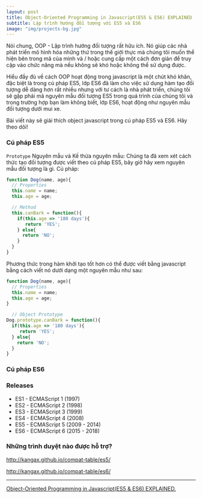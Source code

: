 ```yaml
---
layout: post
title: Object-Oriented Programming in Javascript(ES5 & ES6) EXPLAINED
subtitle: Lập trình hướng đối tượng với ES5 và ES6
image: "img/projects-bg.jpg"
---
```


Nói chung, OOP - Lập trình hướng đối tượng rất hữu ích. Nó giúp các nhà phát triển mô hình hóa những thứ trong thế giới thực mà chúng tôi muốn thể hiện bên trong mã của mình và / hoặc cung cấp một cách đơn giản để truy cập vào chức năng mà nếu không sẽ khó hoặc không thể sử dụng được.

Hiểu đầy đủ về cách OOP hoạt động trong javascript là một chút khó khăn, đặc biệt là trong cú pháp ES5, lớp ES6 đã làm cho việc sử dụng hàm tạo đối tượng dễ dàng hơn rất nhiều nhưng với tư cách là nhà phát triển, chúng tôi sẽ gặp phải mã nguyên mẫu đối tượng ES5 trong quá trình của chúng tôi và trong trường hợp bạn làm không biết, lớp ES6, hoạt động như nguyên mẫu đối tượng dưới mui xe.

Bài viết này sẽ giải thích object  javascript trong cú pháp ES5 và ES6. Hãy theo dõi!

### Cú pháp ES5

`Prototype` Nguyên mẫu và Kế thừa nguyên mẫu:
Chúng ta đã xem xét cách thức tạo đối tượng được viết theo cú pháp ES5, bây giờ hãy xem nguyên mẫu đối tượng là gì. Cú pháp:

```js
function Dog(name, age){
  // Properties
  this.name = name;
  this.age = age;

  // Method
  this.canBark = function(){
    if(this.age => '180 days'){
       return 'YES';
    } else{
      return 'NO';
    }
  }
}
```

Phương thức trong hàm khởi tạo tốt hơn có thể được viết bằng javascript bằng cách viết nó dưới dạng một nguyên mẫu như sau: 

```js
function Dog(name, age){
  // Properties
  this.name = name;
  this.age = age;
}

  // Object Prototype
Dog.prototype.canBark = function(){
  if(this.age => '180 days'){
     return 'YES';
  } else{
    return 'NO';
  }
}
```



### Cú pháp ES6





### Releases
- ES1 - ECMAScript 1 (1997)
- ES2 - ECMAScript 2 (1998)
- ES3 - ECMAScript 3 (1999)
- ES4 - ECMAScript 4 (2008)
- ES5 - ECMAScript 5 (2009 - 2014)
- ES6 - ECMAScript 6 (2015 - 2018)


### Những trình duyệt nào được hỗ trợ?

http://kangax.github.io/compat-table/es5/

http://kangax.github.io/compat-table/es6/

-----
[Object-Oriented Programming in Javascript(ES5 & ES6) EXPLAINED.](https://dev.to/orighoprecious/object-oriented-programming-in-javascript-es5-es6-explained-4jbk)  
